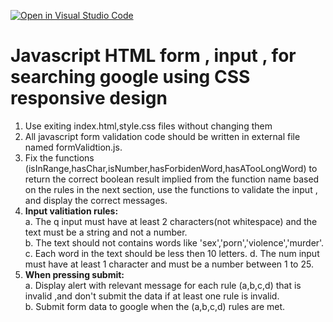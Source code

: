 [![Open in Visual Studio Code](https://classroom.github.com/assets/open-in-vscode-f059dc9a6f8d3a56e377f745f24479a46679e63a5d9fe6f495e02850cd0d8118.svg)](https://classroom.github.com/online_ide?assignment_repo_id=6442927&assignment_repo_type=AssignmentRepo)
# Javascript HTML form , input , for searching google using CSS responsive design
1. Use exiting index.html,style.css files without changing them<br/>
2. All javascript form validation code should be written in external file named formValidtion.js.<br/>
3. Fix the functions (isInRange,hasChar,isNumber,hasForbidenWord,hasATooLongWord) to return the correct boolean result implied from the function name based on the rules in the next section, use the functions to validate the input , and display the correct messages.
4. <b>Input valitiation rules:</b><br/>
a. The q input must have at least 2 characters(not whitespace) and the text must be a string and not a number.<br/>
b. The text should not contains words like 'sex','porn','violence','murder'.
c. Each word in the text should be less then 10 letters.
d. The num input must have at least 1 character and must be a number between 1 to 25.<br/>
5.  <b>When pressing submit:</b><br/>
a. Display alert with relevant message for each rule (a,b,c,d) that is invalid ,and don't submit the data if at least one rule is invalid.<br/>
b. Submit form data to google when the (a,b,c,d) rules are met.